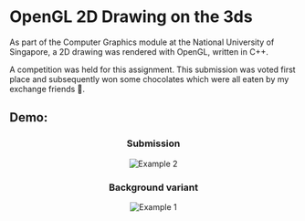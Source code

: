 # OpenGL 2D Drawing on the 3ds
As part of the Computer Graphics module at the National University of Singapore, a 2D drawing was rendered with OpenGL, written in C++.

A competition was held for this assignment. This submission was voted first place and subsequently won some chocolates which were all eaten by my exchange friends 🦁.

## Demo:
<h3 align="center"> Submission </h3>
<p align="center">
  <img src="https://thumbs.gfycat.com/DarlingJoyfulAmericanrobin-size_restricted.gif" alt="Example 2"/>
</p>

<h3 align="center"> Background variant </h3>
<p align="center">
  <img src="https://thumbs.gfycat.com/RemarkableLikelyAlbertosaurus-size_restricted.gif" alt="Example 1"/>
</p>
